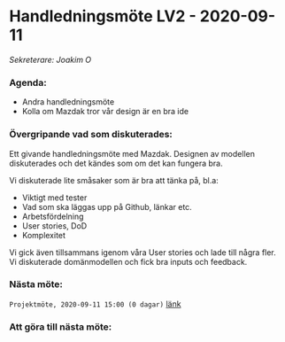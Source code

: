 # Handledningsmöte LV2 - 2020-09-11
*Sekreterare: Joakim O*

### Agenda:
- Andra handledningsmöte
- Kolla om Mazdak tror vår design är en bra ide

### Övergripande vad som diskuterades:

Ett givande handledningsmöte med Mazdak. Designen av modellen diskuterades och det kändes som om det kan fungera bra.

Vi diskuterade lite småsaker som är bra att tänka på, bl.a:
- Viktigt med tester
- Vad som ska läggas upp på Github, länkar etc.
- Arbetsfördelning
- User stories, DoD
- Komplexitet

Vi gick även tillsammans igenom våra User stories och lade till några fler. <br>
Vi diskuterade domänmodellen och fick bra inputs och feedback. 

### Nästa möte:
```Projektmöte, 2020-09-11 15:00 (0 dagar)``` [länk](https://github.com/DKWA0000/OOPP-HT20/blob/master/Notes%20From%20Project%20Meetings/2020-09-11%20-%20Projektm%C3%B6te%203%20LV2.md)

### Att göra till nästa möte:
